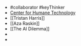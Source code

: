 - #collaborator #keyThinker
- [Center for Humane Technology](https://www.humanetech.com/)
- [[Tristan Harris]]
- [[Aza Raskin]]
- [[The AI Dilemma]]
-
-